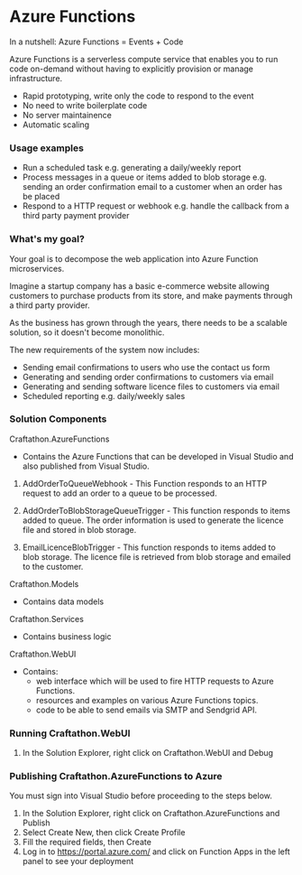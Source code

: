 # Azure Functions

In a nutshell: Azure Functions = Events + Code

Azure Functions is a serverless compute service that enables you to run code on-demand without having to explicitly provision or manage infrastructure.
  - Rapid prototyping, write only the code to respond to the event
  - No need to write boilerplate code
  - No server maintainence
  - Automatic scaling

### Usage examples

  - Run a scheduled task e.g. generating a daily/weekly report
  - Process messages in a queue or items added to blob storage e.g. sending an order confirmation email to a customer when an order has be placed
  - Respond to a HTTP request or webhook e.g. handle the callback from a third party payment provider

### What's my goal?

Your goal is to decompose the web application into Azure Function microservices.

Imagine a startup company has a basic e-commerce website allowing customers to purchase products from its store, and make payments through a third party provider.

As the business has grown through the years, there needs to be a scalable solution, so it doesn't become monolithic.

The new requirements of the system now includes:
- Sending email confirmations to users who use the contact us form
- Generating and sending order confirmations to customers via email
- Generating and sending software licence files to customers via email
- Scheduled reporting e.g. daily/weekly sales

### Solution Components

Craftathon.AzureFunctions
- Contains the Azure Functions that can be developed in Visual Studio and also published from Visual Studio.

1) AddOrderToQueueWebhook - This Function responds to an HTTP request to add an order to a queue to be processed.

2) AddOrderToBlobStorageQueueTrigger - This function responds to items added to queue. The order information is used to generate the licence
  file and stored in blob storage.

3) EmailLicenceBlobTrigger - This function responds to items added to blob storage. The licence file is retrieved from blob storage and emailed to the customer.

Craftathon.Models
- Contains data models

Craftathon.Services
- Contains business logic

Craftathon.WebUI
- Contains:
    - web interface which will be used to fire HTTP requests to Azure Functions.
    - resources and examples on various Azure Functions topics.
    - code to be able to send emails via SMTP and Sendgrid API.

### Running Craftathon.WebUI

1) In the Solution Explorer, right click on Craftathon.WebUI and Debug

### Publishing Craftathon.AzureFunctions to Azure

You must sign into Visual Studio before proceeding to the steps below.

1) In the Solution Explorer, right click on Craftathon.AzureFunctions and Publish
2) Select Create New, then click Create Profile
3) Fill the required fields, then Create
4) Log in to https://portal.azure.com/ and click on Function Apps in the left panel to see your deployment
